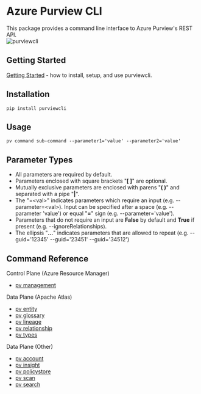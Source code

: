 # Azure Purview CLI

This package provides a command line interface to Azure Purview's REST API.  
![purviewcli](./doc/image/purviewcli_example.png)

## Getting Started

[Getting Started](./doc/md/guide.md) - how to install, setup, and use purviewcli.

## Installation

```
pip install purviewcli
```

## Usage

```
pv command sub-command --parameter1='value' --parameter2='value'
```

## Parameter Types

* All parameters are required by default.
* Parameters enclosed with square brackets "**[ ]**" are optional.
* Mutually exclusive parameters are enclosed with parens "**( )**" and separated with a pipe "**|**".
* The "=&lt;val&gt;" indicates parameters which require an input (e.g. --parameter=&lt;val&gt;). Input can be specified after a space (e.g. --parameter 'value') or equal "**=**" sign (e.g. --parameter='value').
* Parameters that do not require an input are **False** by default and **True** if present (e.g. --ignoreRelationships).
* The ellipsis "**...**" indicates parameters that are allowed to repeat (e.g. --guid='12345' --guid='23451' --guid='34512')

## Command Reference

Control Plane (Azure Resource Manager)
* [pv management](./doc/commands/management/main.md)

Data Plane (Apache Atlas)
* [pv entity](./doc/commands/entity/main.md)
* [pv glossary](./doc/commands/glossary/main.md)
* [pv lineage](./doc/commands/lineage/main.md)
* [pv relationship](./doc/commands/relationship/main.md)
* [pv types](./doc/commands/types/main.md)

Data Plane (Other)
* [pv account](./doc/commands/account/main.md)
* [pv insight](./doc/commands/insight/main.md)
* [pv policystore](./doc/commands/policystore/main.md)
* [pv scan](./doc/commands/scan/main.md)
* [pv search](./doc/commands/search/main.md)